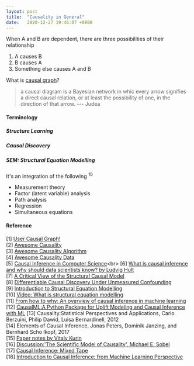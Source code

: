 ```yaml
---
layout: post
title:  "Causality in General"
date:   2020-12-27 19:46:07 +0800
---
```

When A and B are dependent, there are three possibilities of their relationship

1. A causes B
2. B causes A
3. Something else causes A and B


What is [causal graph](https://www.wikiwand.com/en/Causal_graph)?

> a causal diagram is a Bayesian network in whic every arrow signifies a direct causal relation, or at least the possibility of one, in the direction of that arrow. --- Judea

#### Terminology

##### Structure Learning

##### Causal Discovery

##### SEM: Structural Equation Modelling

It's an integration of the following <sup>10</sup>

- Measurement theory
- Factor (latent variable) analysis
- Path analysis
- Regression
- Simultaneous equations

#### Reference

[1] [User Causal Graph!](https://towardsdatascience.com/use-causal-graphs-4e3af630cf64) <br>
[2] [Awesome Causality](https://github.com/napsternxg/awesome-causality) <br>
[3] [Awesome Causality Algorithm](https://github.com/rguo12/awesome-causality-algorithms) <br>
[4] [Awesome Causality Data](https://github.com/rguo12/awesome-causality-data) <br>
[5] [Causal Inference in Computer Science](https://www.wikiwand.com/en/Causal_inference#:~:text=Causal%20inference%20is%20the%20process,when%20the%20cause%20is%20changed.)<br>
[6] [What is causal inference and why should data scientists know? by Ludvig Hult](https://www.youtube.com/watch?v=dFp2Ou52-po&ab_channel=PyConSweden) <br>
[7] [A Critical View of the Structural Causal Model](https://arxiv.org/pdf/2002.10007.pdf) <br>
[8] [Differentiable Causal Discovery Under Unmeasured Confounding](https://arxiv.org/pdf/2010.06978.pdf) <br>
[9] [Introduction to Structural Equation Modelling](http://statmath.wu-wien.ac.at/courses/StatsWithR/Topic-5.pdf) <br>
[10] [Video: What is structural equation modelling](https://www.youtube.com/watch?v=Flqbo8J3li4&ab_channel=Geek%27sLesson) <br>
[11] [From how to why: An overview of causal inference in machine learning](https://www.notion.so/bobzeng/Overview-of-causal-inference-machine-learning-Ericsson-27f2619637b3411e9edd1155d7ba399b) <br>
[12] [CausalML:A Python Package for Uplift Modeling and Causal Inference with ML](https://github.com/uber/causalml)
[13] Causality:Statistical Perspectives and Applications, Carlo Berzuini, Philip Dawid, Luisa Bernardinell, 2012 <br>
[14] Elements of Causal Inference, Jonas Peters, Dominik Janzing, and Bernhard Scho ̈lkopf, 2017 <br>
[15] [Paper notes by Vitaly Kurin](https://www.notion.so/bobzeng/Paper-Notes-by-Vitaly-Kurin-4a844b30f73b4247ab74b0436a01b8ce) <br>
[16] [Discussion:'The Scientific Model of Causality', Michael E. Sobel](https://www.notion.so/bobzeng/DISCUSSION-THE-SCIENTIFIC-MODEL-OF-CAUSALITY-3e9cf563a8ff4beba3b00800a36ba312)<br>
[17] [Causal Inference: Mixed Tape](https://mixtape.scunning.com/index.html)<br>
[18] [Introduction to Causal Inference: from Machine Learning Perspective](https://www.notion.so/bobzeng/Introduction-to-Causal-Inference-from-Machine-Learning-Perspective-3e7ad2192a144882b33221173c6fe4fb)<br>